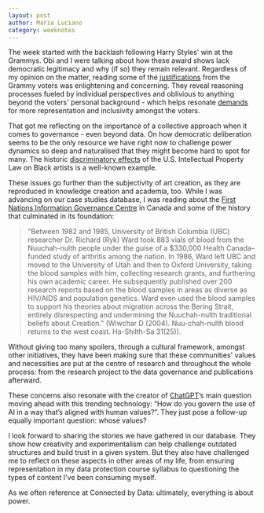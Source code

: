 ```yaml
---
layout: post
author: Maria Luciano
category: weeknotes
---
```


The week started with the backlash following Harry Styles' win at the Grammys. Obi and I were talking about how these award shows lack democratic legitimacy and why (if so) they remain relevant. Regardless of my opinion on the matter, reading some of the [justifications](https://variety.com/2023/music/news/grammy-voters-secret-ballots-top-categories-beyonce-harry-styles-adele-1235511331/) from the Grammy voters was enlightening and concerning. They reveal reasoning processes fueled by individual perspectives and oblivious to anything beyond the voters' personal background - which helps resonate [demands](https://www.rollingstone.com/music/music-features/beyonce-grammys-album-of-the-year-guiltybeatz-renaissance-1234677496/) for more representation and inclusivity amongst the voters.

That got me reflecting on the importance of a collective approach when it comes to governance - even beyond data. On how democratic deliberation seems to be the only resource we have right now to challenge power dynamics so deep and naturalised that they might become hard to spot for many. The historic [discriminatory effects](https://mjrl.org/2022/03/28/the-discriminatory-effect-of-u-s-intellectual-property-law-on-black-artists/#_edn5) of the U.S. Intellectual Property Law on Black artists is a well-known example.

<!--more-->

These issues go further than the subjectivity of art creation, as they are reproduced in knowledge creation and academia, too. While I was advancing on our case studies database, I was reading about the [First Nations Information Governance Centre](https://fnigc.ca/) in Canada and some of the history that culminated in its foundation:

> "Between 1982 and 1985, University of British Columbia (UBC) researcher Dr. Richard (Ryk) Ward took 883 vials of blood from the Nuuchah-nulth people under the guise of a $330,000 Health Canada–funded study of arthritis among the nation. In 1986, Ward left UBC and moved to the University of Utah and then to Oxford University, taking the blood samples with him, collecting research grants, and furthering his own academic career. He subsequently published over 200 research reports based on the blood samples in areas as diverse as HIV/AIDS and population genetics. Ward even used the blood samples to support his theories about migration across the Bering Strait, entirely disrespecting and undermining the Nuuchah-nulth traditional beliefs about Creation." (Wiwchar D (2004). Nuu-chah-nulth blood returns to the west coast. Ha-Shilth-Sa 31(25)).

Without giving too many spoilers, through a cultural framework, amongst other initiatives, they have been making sure that these communities' values and necessities are put at the centre of research and throughout the whole process: from the research project to the data governance and publications afterward.

These concerns also resonate with the creator of [ChatGPT](https://time.com/6252404/mira-murati-chatgpt-openai-interview/)’s main question moving ahead with this trending technology: “How do you govern the use of AI in a way that’s aligned with human values?”. They just pose a follow-up equally important question: whose values?

I look forward to sharing the stories we have gathered in our database. They show how creativity and experimentalism can help challenge outdated structures and build trust in a given system. But they also have challenged me to reflect on these aspects in other areas of my life, from ensuring representation in my data protection course syllabus to questioning the types of content I've been consuming myself.

As we often reference at Connected by Data: ultimately, everything is about power.
